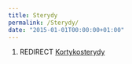 ```yaml
---
title: Sterydy
permalink: /Sterydy/
date: "2015-01-01T00:00:00+01:00"
---
```


1.  REDIRECT [Kortykosterydy](/atopedia/Kortykosterydy "wikilink")
